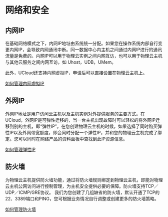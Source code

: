 

# 网络和安全

## 内网IP

在基础网络模式之下，内网IP地址由系统统一分配。如果您在操作系统内部自行变更内网IP，会导致内网通讯中断。同一数据中心内主机之间通过内网IP进行的通讯流量是免费的。内网IP可以用于物理云实例之间内网互访，也可以用于物理云主机与其他云服务之间内网互访，如
Uhost，UDB，UMem。

此外，UCloud还支持内网虚拟IP，申请后可以直接设置在物理云主机上。

[如何管理内网虚拟IP](/network/vip/overview)

## 外网IP

外网IP地址是用户访问云主机以及主机实例对外提供服务的主要方式。在UCloud，外网IP是可弹性迁移的，当一台主机出现故障时可以轻松的将外网IP迁移到别的主机，即“弹性IP”。在您创建物理云主机的时候，如果选择了同时购买弹性IP以及外网带宽额度，即会同时分配一个弹性IP，并和您的物理云主机完成了绑定。您可以同时在网络产品的资料面板中查找到此IP资源信息。

[如何管理弹性IP](/network/unet/eip)

## 防火墙

为物理云主机提供防火墙功能，通过将防火墙规则绑定到物理云主机，即能对物理云主机公网访问进行控制管理，为主机安全提供必要的保障。防火墙支持TCP／UDP／ICMP/GRE协议。
我们为您创建了几组缺省的防火墙，默认开通了TCP的22、3389端口和PING，您可根据业务情况自行调整或创建更多的防火墙策略。

[如何管理防火墙](/network/firewall/guide)
